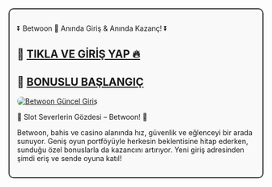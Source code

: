<div style="border:2px solid #333; padding:15px; border-radius:10px; margin-bottom:20px; background-color:#f9f9f9;">

  <p class="highlight">⏬ Betwoon 🚀 Anında Giriş & Anında Kazanç! ⏬</p>

  <h2>🔗 <a href="https://cutt.ly/Bwoon2025-giris" target="_blank">TIKLA VE GİRİŞ YAP 🔥</a></h2>
  <h2>🔗 <a href="https://cutt.ly/Bwoon2025-giris" target="_blank">BONUSLU BAŞLANGIÇ</a></h2>

  <a href="https://cutt.ly/Bwoon2025-giris" title="Betwoon Giriş">
    <img src="https://i.ibb.co/rG4VdgSv/images-6.jpg" alt="Betwoon Güncel Giriş" style="max-width:100%; height:auto; border-radius:8px;">
  </a>

  <p class="highlight">🎰 Slot Severlerin Gözdesi – Betwoon! 🎰</p>

  <p>
    Betwoon, bahis ve casino alanında hız, güvenlik ve eğlenceyi bir arada sunuyor. 
    Geniş oyun portföyüyle herkesin beklentisine hitap ederken, sunduğu özel bonuslarla da kazancını artırıyor. 
    Yeni giriş adresinden şimdi eriş ve sende oyuna katıl!
  </p>

</div>
